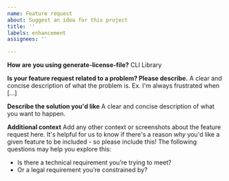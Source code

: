 ```yaml
---
name: Feature request
about: Suggest an idea for this project
title: ''
labels: enhancement
assignees: ''

---
```


**How are you using generate-license-file?**
CLI
Library

**Is your feature request related to a problem? Please describe.**
A clear and concise description of what the problem is. Ex. I'm always frustrated when [...]

**Describe the solution you'd like**
A clear and concise description of what you want to happen.

**Additional context**
Add any other context or screenshots about the feature request here. It's helpful for us to know if there's a reason _why_ you'd like a given feature to be included - so please include this! The following questions may help you explore this:

- Is there a technical requirement you’re trying to meet?
- Or a legal requirement you’re constrained by?

